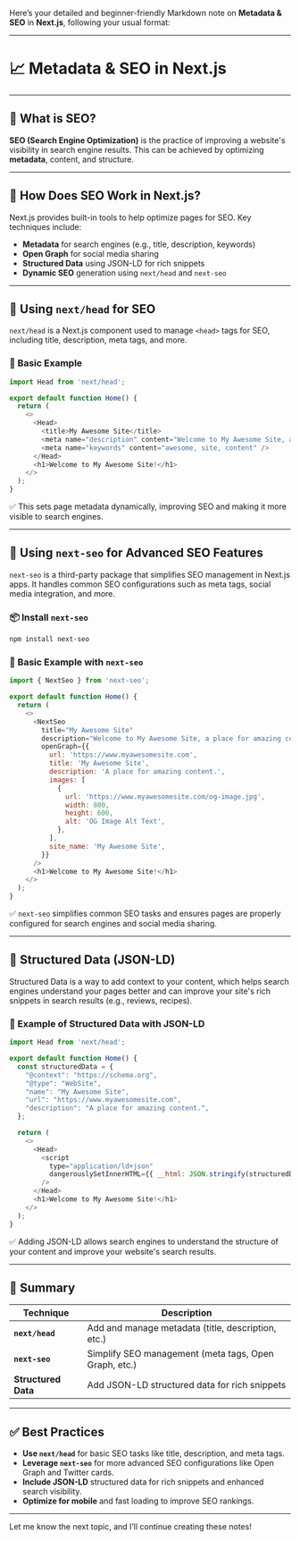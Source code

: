 Here’s your detailed and beginner-friendly Markdown note on **Metadata & SEO** in **Next.js**, following your usual format:

---

# 📈 Metadata & SEO in Next.js

---

## 🧾 What is SEO?

**SEO (Search Engine Optimization)** is the practice of improving a website's visibility in search engine results. This can be achieved by optimizing **metadata**, content, and structure.

---

## 🔄 How Does SEO Work in Next.js?

Next.js provides built-in tools to help optimize pages for SEO. Key techniques include:

* **Metadata** for search engines (e.g., title, description, keywords)
* **Open Graph** for social media sharing
* **Structured Data** using JSON-LD for rich snippets
* **Dynamic SEO** generation using `next/head` and `next-seo`

---

## 🔹 Using `next/head` for SEO

`next/head` is a Next.js component used to manage `<head>` tags for SEO, including title, description, meta tags, and more.

### 📄 Basic Example

```js
import Head from 'next/head';

export default function Home() {
  return (
    <>
      <Head>
        <title>My Awesome Site</title>
        <meta name="description" content="Welcome to My Awesome Site, a place for amazing content." />
        <meta name="keywords" content="awesome, site, content" />
      </Head>
      <h1>Welcome to My Awesome Site!</h1>
    </>
  );
}
```

✅ This sets page metadata dynamically, improving SEO and making it more visible to search engines.

---

## 🔹 Using `next-seo` for Advanced SEO Features

`next-seo` is a third-party package that simplifies SEO management in Next.js apps. It handles common SEO configurations such as meta tags, social media integration, and more.

### 📦 Install `next-seo`

```bash
npm install next-seo
```

### 📄 Basic Example with `next-seo`

```js
import { NextSeo } from 'next-seo';

export default function Home() {
  return (
    <>
      <NextSeo
        title="My Awesome Site"
        description="Welcome to My Awesome Site, a place for amazing content."
        openGraph={{
          url: 'https://www.myawesomesite.com',
          title: 'My Awesome Site',
          description: 'A place for amazing content.',
          images: [
            {
              url: 'https://www.myawesomesite.com/og-image.jpg',
              width: 800,
              height: 600,
              alt: 'OG Image Alt Text',
            },
          ],
          site_name: 'My Awesome Site',
        }}
      />
      <h1>Welcome to My Awesome Site!</h1>
    </>
  );
}
```

✅ `next-seo` simplifies common SEO tasks and ensures pages are properly configured for search engines and social media sharing.

---

## 🔹 Structured Data (JSON-LD)

Structured Data is a way to add context to your content, which helps search engines understand your pages better and can improve your site's rich snippets in search results (e.g., reviews, recipes).

### 📄 Example of Structured Data with JSON-LD

```js
import Head from 'next/head';

export default function Home() {
  const structuredData = {
    "@context": "https://schema.org",
    "@type": "WebSite",
    "name": "My Awesome Site",
    "url": "https://www.myawesomesite.com",
    "description": "A place for amazing content.",
  };

  return (
    <>
      <Head>
        <script
          type="application/ld+json"
          dangerouslySetInnerHTML={{ __html: JSON.stringify(structuredData) }}
        />
      </Head>
      <h1>Welcome to My Awesome Site!</h1>
    </>
  );
}
```

✅ Adding JSON-LD allows search engines to understand the structure of your content and improve your website's search results.

---

## 🧠 Summary

| Technique           | Description                                           |
| ------------------- | ----------------------------------------------------- |
| **`next/head`**     | Add and manage metadata (title, description, etc.)    |
| **`next-seo`**      | Simplify SEO management (meta tags, Open Graph, etc.) |
| **Structured Data** | Add JSON-LD structured data for rich snippets         |

---

## ✅ Best Practices

* **Use `next/head`** for basic SEO tasks like title, description, and meta tags.
* **Leverage `next-seo`** for more advanced SEO configurations like Open Graph and Twitter cards.
* **Include JSON-LD** structured data for rich snippets and enhanced search visibility.
* **Optimize for mobile** and fast loading to improve SEO rankings.

---

Let me know the next topic, and I’ll continue creating these notes!
